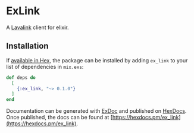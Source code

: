 # ExLink

A [Lavalink](https://github.com/Frederikam/Lavalink/) client for elixir.

## Installation

If [available in Hex](https://hex.pm/docs/publish), the package can be installed
by adding `ex_link` to your list of dependencies in `mix.exs`:

```elixir
def deps do
  [
    {:ex_link, "~> 0.1.0"}
  ]
end
```

Documentation can be generated with [ExDoc](https://github.com/elixir-lang/ex_doc)
and published on [HexDocs](https://hexdocs.pm). Once published, the docs can
be found at [https://hexdocs.pm/ex_link](https://hexdocs.pm/ex_link).

